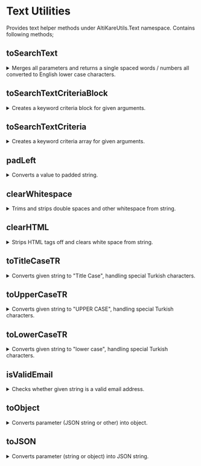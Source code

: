 # Text Utilities
Provides text helper methods under AltiKareUtils.Text namespace. Contains following methods;

## toSearchText 
<details>
  <summary>Merges all parameters and returns a single spaced words / numbers all converted to English lower case characters.</summary>
<p>
  Use this method to generate keywords string to be stored on DB (e.g. SearchText or Keywords named field on table). 
  On your reports / search screens, use toSearchTextCriteriaBlock methods to search records with keywords.
</p>
  
### Syntax:

```javascript
string toSearchText(arg1, arg2...)
```

### Examples:

```javascript
console.log(AltiKareUtils.Text.toSearchText("ALİ  doğan ", ".", "1234-5678", null, undefined);
// ali dogan 1234 5678
```

```javascript
var person = AltiKareUtils.Xml.toObject($Xml.SelectSingle("Person"));
person.SearchText = AltiKareUtils.Text.toSearchText(person.Name, person.Surname, person.RegistryNumber);
$Database.EnsureData("HR", "Persons", "Id", person.Id, person);
```
</details>

## toSearchTextCriteriaBlock
<details>
  <summary>Creates a keyword criteria block for given arguments.</summary>
</details>

## toSearchTextCriteria
<details>
  <summary>Creates a keyword criteria array for given arguments.</summary>
</details>

## padLeft
<details>
  <summary>Converts a value to padded string.</summary>
</details>

## clearWhitespace
<details>
  <summary>Trims and strips double spaces and other whitespace from string.</summary>
</details>

## clearHTML
<details>
  <summary>Strips HTML tags off and clears white space from string.</summary>
</details>

## toTitleCaseTR
<details>
  <summary>Converts given string to "Title Case", handling special Turkish characters.</summary>
</details>

## toUpperCaseTR
<details>
  <summary>Converts given string to "UPPER CASE", handling special Turkish characters.</summary>
</details>

## toLowerCaseTR
<details>
  <summary>Converts given string to "lower case", handling special Turkish characters.</summary>
</details>

## isValidEmail
<details>
  <summary>Checks whether given string is a valid email address.</summary>
</details>

## toObject
<details>
  <summary>Converts parameter (JSON string or other) into object.</summary>
</details>

## toJSON
<details>
  <summary>Converts parameter (string or object) into JSON string.</summary>
</details>
